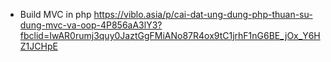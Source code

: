 - Build MVC in php
  https://viblo.asia/p/cai-dat-ung-dung-php-thuan-su-dung-mvc-va-oop-4P856aA3lY3?fbclid=IwAR0rumj3quy0JaztGgFMiANo87R4ox9tC1jrhF1nG6BE_jOx_Y6HZ1JCHpE
